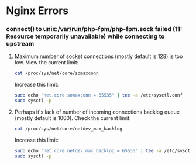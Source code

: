 # Nginx Errors

### connect() to unix:/var/run/php-fpm/php-fpm.sock failed (11: Resource temporarily unavailable) while connecting to upstream

1. Maximum number of socket connections (mostly default is 128) is too low. View the current limit:
    ```bash
    cat /proc/sys/net/core/somaxconn
    ```
    Increase this limit:
    ```bash
    sudo echo "net.core.somaxconn = 65535" | tee -a /etc/sysctl.conf
    sudo sysctl -p
    ```
2. Perhaps it's lack of number of incoming connections backlog queue (mostly default is 1000). Check the current limit:
    ```bash
    cat /proc/sys/net/core/netdev_max_backlog
    ```
    Increase this limit:
    ```bash
    sudo echo "net.core.netdev_max_backlog = 65535" | tee -a /etc/sysctl.conf
    sudo sysctl -p
    ```
